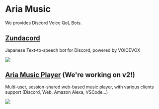 # Aria Music

We provides Discord Voice QoL Bots.

## [Zundacord](https://github.com/aria-music/zundacord)

Japanese Text-to-speech bot for Discord, powered by VOICEVOX

![](https://user-images.githubusercontent.com/33576079/224512072-a5485639-ef5c-4db2-a093-dd7b23d6ea04.png)

## [Aria Music Player](https://github.com/aria-music/aria-core) (We're working on v2!)

Multi-user, session-shared web-based music player, with various clients support (Discord, Web, Amazon Alexa, VSCode...)

[![](https://img.youtube.com/vi/BdDe02ajDGw/maxresdefault.jpg)](https://www.youtube.com/watch?v=BdDe02ajDGw)
